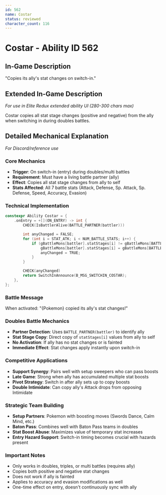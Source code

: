 ```yaml
---
id: 562
name: Costar
status: reviewed
character_count: 116
---
```


# Costar - Ability ID 562

## In-Game Description
"Copies its ally's stat changes on switch-in."

## Extended In-Game Description
*For use in Elite Redux extended ability UI (280-300 chars max)*

Costar copies all stat stage changes (positive and negative) from the ally when switching in during doubles battles.

## Detailed Mechanical Explanation
*For Discord/reference use*

### Core Mechanics
- **Trigger**: On switch-in (entry) during doubles/multi battles
- **Requirement**: Must have a living battle partner (ally)
- **Effect**: Copies all stat stage changes from ally to self
- **Stats Affected**: All 7 battle stats (Attack, Defense, Sp. Attack, Sp. Defense, Speed, Accuracy, Evasion)

### Technical Implementation
```cpp
constexpr Ability Costar = {
    .onEntry = +[](ON_ENTRY) -> int {
        CHECK(IsBattlerAlive(BATTLE_PARTNER(battler)))

        int anyChanged = FALSE;
        for (int i = STAT_ATK; i < NUM_BATTLE_STATS; i++) {
            if (gBattleMons[battler].statStages[i] != gBattleMons[BATTLE_PARTNER(battler)].statStages[i]) {
                gBattleMons[battler].statStages[i] = gBattleMons[BATTLE_PARTNER(battler)].statStages[i];
                anyChanged = TRUE;
            }
        }

        CHECK(anyChanged)
        return SwitchInAnnounce(B_MSG_SWITCHIN_COSTAR);
    },
};
```

### Battle Message
When activated: "{Pokemon} copied its ally's stat changes!"

### Doubles Battle Mechanics
- **Partner Detection**: Uses `BATTLE_PARTNER(battler)` to identify ally
- **Stat Stage Copy**: Direct copy of `statStages[i]` values from ally to self
- **No Activation**: If ally has no stat changes or is fainted
- **Immediate Effect**: Stat changes apply instantly upon switch-in

### Competitive Applications
- **Support Synergy**: Pairs well with setup sweepers who can pass boosts
- **Late Game**: Strong when ally has accumulated multiple stat boosts
- **Pivot Strategy**: Switch in after ally sets up to copy boosts
- **Double Intimidate**: Can copy ally's Attack drops from opposing Intimidate

### Strategic Team Building
- **Setup Partners**: Pokemon with boosting moves (Swords Dance, Calm Mind, etc.)
- **Baton Pass**: Combines well with Baton Pass teams in doubles
- **Stat Boost Abuse**: Maximizes value of temporary stat increases
- **Entry Hazard Support**: Switch-in timing becomes crucial with hazards present

### Important Notes
- Only works in doubles, triples, or multi battles (requires ally)
- Copies both positive and negative stat changes
- Does not work if ally is fainted
- Applies to accuracy and evasion modifications as well
- One-time effect on entry, doesn't continuously sync with ally